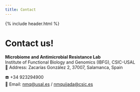 ```yaml
---
title: Contact
---
```


{% include header.html %}

# Contact us!

**Microbiome and Antimicrobial Resistance Lab**   
Institute of Functional Biology and Genomics (IBFG), CSIC-USAL  
📍 Address: Zacarías González 2, 37007, Salamanca, Spain  

☎️ +34 923294900  
📧 Email: nmq@usal.es / nmquijada@csic.es
